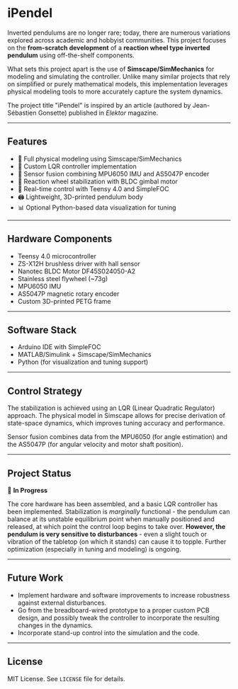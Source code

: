 # iPendel

Inverted pendulums are no longer rare; today, there are numerous variations explored across academic and hobbyist communities. This project focuses on the **from-scratch development** of a **reaction wheel type inverted pendulum** using off-the-shelf components.

What sets this project apart is the use of **Simscape/SimMechanics** for modeling and simulating the controller. Unlike many similar projects that rely on simplified or purely mathematical models, this implementation leverages physical modeling tools to more accurately capture the system dynamics.

The project title "iPendel" is inspired by an article (authored by Jean-Sébastien Gonsette) published in *Elektor* magazine.

---

## Features

- 🚀 Full physical modeling using Simscape/SimMechanics
- 🎯 Custom LQR controller implementation
- 🧠 Sensor fusion combining MPU6050 IMU and AS5047P encoder
- 🛞 Reaction wheel stabilization with BLDC gimbal motor
- 🧰 Real-time control with Teensy 4.0 and SimpleFOC
- 🖨️ Lightweight, 3D-printed pendulum body
- 📊 Optional Python-based data visualization for tuning

---

## Hardware Components

- Teensy 4.0 microcontroller  
- ZS-X12H brushless driver with hall sensor
- Nanotec BLDC Motor DF45S024050-A2  
- Stainless steel flywheel (~73g)  
- MPU6050 IMU  
- AS5047P magnetic rotary encoder  
- Custom 3D-printed PETG frame

---

## Software Stack

- Arduino IDE with SimpleFOC  
- MATLAB/Simulink + Simscape/SimMechanics  
- Python (for visualization and tuning support)

---

## Control Strategy

The stabilization is achieved using an LQR (Linear Quadratic Regulator) approach. The physical model in Simscape allows for precise derivation of state-space dynamics, which improves tuning accuracy and performance.

Sensor fusion combines data from the MPU6050 (for angle estimation) and the AS5047P (for angular velocity and motor shaft position).

---

## Project Status

🔧 **In Progress**

The core hardware has been assembled, and a basic LQR controller has been implemented. Stabilization is _marginally_ functional - the pendulum can balance at its unstable equilibrium point when manually positioned and released, at which point the control loop begins to take over. **However, the pendulum is very sensitive to disturbances** - even a slight touch or vibration of the tabletop (on which it stands) can cause it to topple. Further optimization (especially in tuning and modeling) is ongoing.

---

## Future Work

- Implement hardware and software improvements to increase robustness against external disturbances.
- Go from the breadboard-wired prototype to a proper custom PCB design, and possibly tweak the controller to incorporate the resulting changes in the dynamics.
- Incorporate stand-up control into the simulation and the code.

---

## License

MIT License. See `LICENSE` file for details.
